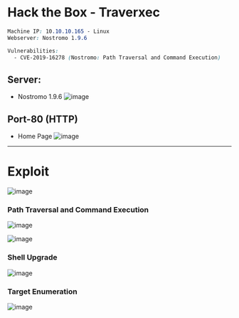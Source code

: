 # Hack the Box - Traverxec

```CSS
Machine IP: 10.10.10.165 - Linux
Webserver: Nostromo 1.9.6

Vulnerabilities:
  - CVE-2019-16278 (Nostromo: Path Traversal and Command Execution)
```

## Server:
- Nostromo 1.9.6
![image](https://user-images.githubusercontent.com/83878909/229997880-3f1414ac-da7d-48ab-8025-146541085139.png)

## Port-80 (HTTP)
- Home Page
![image](https://user-images.githubusercontent.com/83878909/229997572-6322b2e8-9af1-4c06-aad8-c706c98a0b27.png)

---

# Exploit
![image](https://user-images.githubusercontent.com/83878909/230005962-a408db0c-096d-4409-87fd-54a513a69896.png)

### Path Traversal and Command Execution
![image](https://user-images.githubusercontent.com/83878909/230006489-a47d88d4-c2f0-40ea-baaa-5ee8930fe14c.png)

![image](https://user-images.githubusercontent.com/83878909/230008238-17e20208-9f10-48a8-b2c6-aa782ddc1645.png)

### Shell Upgrade
![image](https://user-images.githubusercontent.com/83878909/230012750-9484c874-7daf-4e16-a42e-24f309abed30.png)

### Target Enumeration
![image](https://user-images.githubusercontent.com/83878909/230016737-2c8ebc40-6e3e-44ce-9e0a-155df8d36c9b.png)
